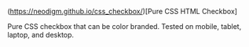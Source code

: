 (https://neodigm.github.io/css_checkbox/)[Pure CSS HTML Checkbox]

Pure CSS checkbox that can be color branded. Tested on mobile, tablet, laptop, and desktop.
